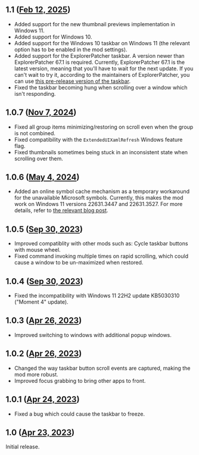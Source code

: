 ## 1.1 ([Feb 12, 2025](https://github.com/ramensoftware/windhawk-mods/blob/ceb0321bf91e11a795aa5c846bfb84864d73cb90/mods/taskbar-button-scroll.wh.cpp))

* Added support for the new thumbnail previews implementation in Windows 11.
* Added support for Windows 10.
* Added support for the Windows 10 taskbar on Windows 11 (the relevant option has to be enabled in the mod settings).
* Added support for the ExplorerPatcher taskbar. A version newer than ExplorerPatcher 67.1 is required. Currently, ExplorerPatcher 67.1 is the latest version, meaning that you'll have to wait for the next update. If you can't wait to try it, according to the maintainers of ExplorerPatcher, you can use [this pre-release version of the taskbar](https://github.com/ExplorerPatcher/ep_taskbar_releases/releases/tag/860073b).
* Fixed the taskbar becoming hung when scrolling over a window which isn't responding.

## 1.0.7 ([Nov 7, 2024](https://github.com/ramensoftware/windhawk-mods/blob/88f7a3c83a0d67d032d94c18d438fa0f0f407a30/mods/taskbar-button-scroll.wh.cpp))

* Fixed all group items minimizing/restoring on scroll even when the group is not combined.
* Fixed compatibility with the `ExtendedUIXamlRefresh` Windows feature flag.
* Fixed thumbnails sometimes being stuck in an inconsistent state when scrolling over them.

## 1.0.6 ([May 4, 2024](https://github.com/ramensoftware/windhawk-mods/blob/3a87f5e12b5f2c6778b4256c45c8124c38fad2cc/mods/taskbar-button-scroll.wh.cpp))

* Added an online symbol cache mechanism as a temporary workaround for the unavailable Microsoft symbols. Currently, this makes the mod work on Windows 11 versions 22631.3447 and 22631.3527. For more details, refer to [the relevant blog post](https://ramensoftware.com/windhawk-and-symbol-download-errors).

## 1.0.5 ([Sep 30, 2023](https://github.com/ramensoftware/windhawk-mods/blob/eb081300de3950ca47306e7c7ebd73c18d1ee6cf/mods/taskbar-button-scroll.wh.cpp))

* Improved compatiblity with other mods such as: Cycle taskbar buttons with mouse wheel.
* Fixed command invoking multiple times on rapid scrolling, which could cause a window to be un-maximized when restored.

## 1.0.4 ([Sep 30, 2023](https://github.com/ramensoftware/windhawk-mods/blob/bda321aa7a4e17c6e5f5df9e6df406a72fdd94b6/mods/taskbar-button-scroll.wh.cpp))

* Fixed the incompatibility with Windows 11 22H2 update KB5030310 ("Moment 4" update).

## 1.0.3 ([Apr 26, 2023](https://github.com/ramensoftware/windhawk-mods/blob/ba27a96436b8808fca3fc051ddc80c10d5094c10/mods/taskbar-button-scroll.wh.cpp))

* Improved switching to windows with additional popup windows.

## 1.0.2 ([Apr 26, 2023](https://github.com/ramensoftware/windhawk-mods/blob/a3300d6fe7a987529fa3e2522d4ac2db2b192eee/mods/taskbar-button-scroll.wh.cpp))

* Changed the way taskbar button scroll events are captured, making the mod more robust.
* Improved focus grabbing to bring other apps to front.

## 1.0.1 ([Apr 24, 2023](https://github.com/ramensoftware/windhawk-mods/blob/4e3c50df072814f5bd007c52f52184bb2ec128c6/mods/taskbar-button-scroll.wh.cpp))

* Fixed a bug which could cause the taskbar to freeze.

## 1.0 ([Apr 23, 2023](https://github.com/ramensoftware/windhawk-mods/blob/120b7b15054aea462b3c12d03ee4b080eb39d5ac/mods/taskbar-button-scroll.wh.cpp))

Initial release.
